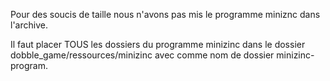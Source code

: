 Pour des soucis de taille nous n'avons pas mis le programme miniznc dans l'archive.

Il faut placer TOUS les dossiers du programme minizinc dans le dossier dobble_game/ressources/minizinc avec comme nom de dossier minizinc-program.
